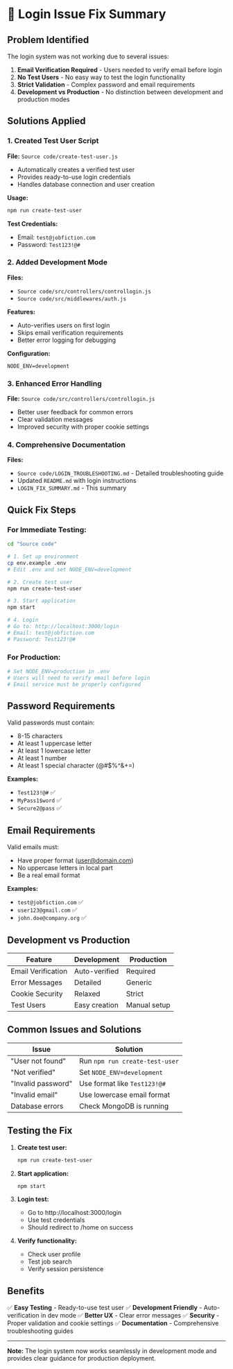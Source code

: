 # 🔐 Login Issue Fix Summary

## Problem Identified
The login system was not working due to several issues:

1. **Email Verification Required** - Users needed to verify email before login
2. **No Test Users** - No easy way to test the login functionality
3. **Strict Validation** - Complex password and email requirements
4. **Development vs Production** - No distinction between development and production modes

## Solutions Applied

### 1. **Created Test User Script**
**File:** `Source code/create-test-user.js`
- Automatically creates a verified test user
- Provides ready-to-use login credentials
- Handles database connection and user creation

**Usage:**
```bash
npm run create-test-user
```

**Test Credentials:**
- Email: `test@jobfiction.com`
- Password: `Test123!@#`

### 2. **Added Development Mode**
**Files:** 
- `Source code/src/controllers/controllogin.js`
- `Source code/src/middlewares/auth.js`

**Features:**
- Auto-verifies users on first login
- Skips email verification requirements
- Better error logging for debugging

**Configuration:**
```env
NODE_ENV=development
```

### 3. **Enhanced Error Handling**
**File:** `Source code/src/controllers/controllogin.js`
- Better user feedback for common errors
- Clear validation messages
- Improved security with proper cookie settings

### 4. **Comprehensive Documentation**
**Files:**
- `Source code/LOGIN_TROUBLESHOOTING.md` - Detailed troubleshooting guide
- Updated `README.md` with login instructions
- `LOGIN_FIX_SUMMARY.md` - This summary

## Quick Fix Steps

### For Immediate Testing:
```bash
cd "Source code"

# 1. Set up environment
cp env.example .env
# Edit .env and set NODE_ENV=development

# 2. Create test user
npm run create-test-user

# 3. Start application
npm start

# 4. Login
# Go to: http://localhost:3000/login
# Email: test@jobfiction.com
# Password: Test123!@#
```

### For Production:
```bash
# Set NODE_ENV=production in .env
# Users will need to verify email before login
# Email service must be properly configured
```

## Password Requirements

Valid passwords must contain:
- 8-15 characters
- At least 1 uppercase letter
- At least 1 lowercase letter
- At least 1 number
- At least 1 special character (@#$%^&+=)

**Examples:**
- `Test123!@#` ✅
- `MyPass1$word` ✅
- `Secure2@pass` ✅

## Email Requirements

Valid emails must:
- Have proper format (user@domain.com)
- No uppercase letters in local part
- Be a real email format

**Examples:**
- `test@jobfiction.com` ✅
- `user123@gmail.com` ✅
- `john.doe@company.org` ✅

## Development vs Production

| Feature | Development | Production |
|---------|-------------|------------|
| Email Verification | Auto-verified | Required |
| Error Messages | Detailed | Generic |
| Cookie Security | Relaxed | Strict |
| Test Users | Easy creation | Manual setup |

## Common Issues and Solutions

| Issue | Solution |
|-------|----------|
| "User not found" | Run `npm run create-test-user` |
| "Not verified" | Set `NODE_ENV=development` |
| "Invalid password" | Use format like `Test123!@#` |
| "Invalid email" | Use lowercase email format |
| Database errors | Check MongoDB is running |

## Testing the Fix

1. **Create test user:**
   ```bash
   npm run create-test-user
   ```

2. **Start application:**
   ```bash
   npm start
   ```

3. **Login test:**
   - Go to http://localhost:3000/login
   - Use test credentials
   - Should redirect to /home on success

4. **Verify functionality:**
   - Check user profile
   - Test job search
   - Verify session persistence

## Benefits

✅ **Easy Testing** - Ready-to-use test user
✅ **Development Friendly** - Auto-verification in dev mode
✅ **Better UX** - Clear error messages
✅ **Security** - Proper validation and cookie settings
✅ **Documentation** - Comprehensive troubleshooting guides

---

**Note:** The login system now works seamlessly in development mode and provides clear guidance for production deployment. 